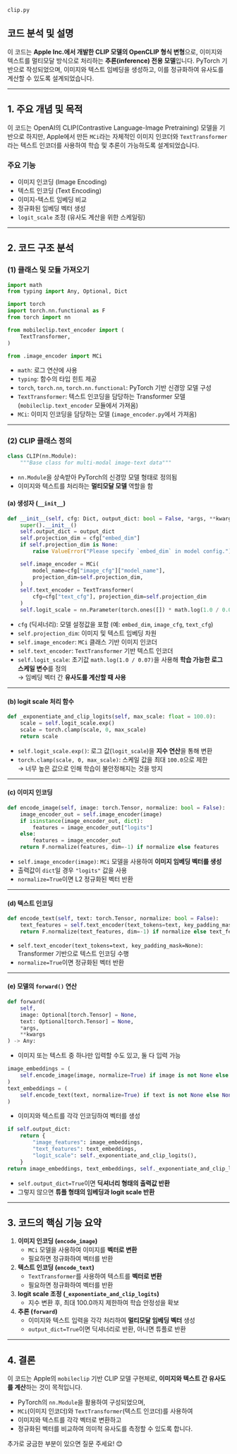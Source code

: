 ```clip.py```

## 코드 분석 및 설명

이 코드는 **Apple Inc.에서 개발한 CLIP 모델의 OpenCLIP 형식 변형**으로, 이미지와 텍스트를 멀티모달 방식으로 처리하는 **추론(inference) 전용 모델**입니다. PyTorch 기반으로 작성되었으며, 이미지와 텍스트 임베딩을 생성하고, 이를 정규화하여 유사도를 계산할 수 있도록 설계되었습니다.

---

## **1. 주요 개념 및 목적**
이 코드는 OpenAI의 CLIP(Contrastive Language-Image Pretraining) 모델을 기반으로 하지만, Apple에서 만든 `MCi`라는 자체적인 이미지 인코더와 `TextTransformer`라는 텍스트 인코더를 사용하여 학습 및 추론이 가능하도록 설계되었습니다.

### **주요 기능**
- 이미지 인코딩 (Image Encoding)
- 텍스트 인코딩 (Text Encoding)
- 이미지-텍스트 임베딩 비교
- 정규화된 임베딩 벡터 생성
- `logit_scale` 조정 (유사도 계산을 위한 스케일링)

---

## **2. 코드 구조 분석**

### **(1) 클래스 및 모듈 가져오기**
```python
import math
from typing import Any, Optional, Dict

import torch
import torch.nn.functional as F
from torch import nn

from mobileclip.text_encoder import (
    TextTransformer,
)

from .image_encoder import MCi
```
- `math`: 로그 연산에 사용
- `typing`: 함수의 타입 힌트 제공
- `torch`, `torch.nn`, `torch.nn.functional`: PyTorch 기반 신경망 모델 구성
- `TextTransformer`: 텍스트 인코딩을 담당하는 Transformer 모델 (`mobileclip.text_encoder` 모듈에서 가져옴)
- `MCi`: 이미지 인코딩을 담당하는 모델 (`image_encoder.py`에서 가져옴)

---

### **(2) CLIP 클래스 정의**
```python
class CLIP(nn.Module):
    """Base class for multi-modal image-text data"""
```
- `nn.Module`을 상속받아 PyTorch의 신경망 모델 형태로 정의됨
- 이미지와 텍스트를 처리하는 **멀티모달 모델** 역할을 함

#### **(a) 생성자 (`__init__`)**
```python
def __init__(self, cfg: Dict, output_dict: bool = False, *args, **kwargs) -> None:
    super().__init__()
    self.output_dict = output_dict
    self.projection_dim = cfg["embed_dim"]
    if self.projection_dim is None:
        raise ValueError("Please specify `embed_dim` in model config.")

    self.image_encoder = MCi(
        model_name=cfg["image_cfg"]["model_name"],
        projection_dim=self.projection_dim,
    )
    self.text_encoder = TextTransformer(
        cfg=cfg["text_cfg"], projection_dim=self.projection_dim
    )
    self.logit_scale = nn.Parameter(torch.ones([]) * math.log(1.0 / 0.07))
```
- `cfg` (딕셔너리): 모델 설정값을 포함 (예: `embed_dim`, `image_cfg`, `text_cfg`)
- `self.projection_dim`: 이미지 및 텍스트 임베딩 차원
- `self.image_encoder`: `MCi` 클래스 기반 이미지 인코더
- `self.text_encoder`: `TextTransformer` 기반 텍스트 인코더
- `self.logit_scale`: 초기값 `math.log(1.0 / 0.07)`을 사용해 **학습 가능한 로그 스케일 변수**를 정의  
  → 임베딩 벡터 간 **유사도를 계산할 때 사용**

---

#### **(b) logit scale 처리 함수**
```python
def _exponentiate_and_clip_logits(self, max_scale: float = 100.0):
    scale = self.logit_scale.exp()
    scale = torch.clamp(scale, 0, max_scale)
    return scale
```
- `self.logit_scale.exp()`: 로그 값(`logit_scale`)을 **지수 연산**을 통해 변환
- `torch.clamp(scale, 0, max_scale)`: 스케일 값을 최대 `100.0`으로 제한  
  → 너무 높은 값으로 인해 학습이 불안정해지는 것을 방지

---

#### **(c) 이미지 인코딩**
```python
def encode_image(self, image: torch.Tensor, normalize: bool = False):
    image_encoder_out = self.image_encoder(image)
    if isinstance(image_encoder_out, dict):
        features = image_encoder_out["logits"]
    else:
        features = image_encoder_out
    return F.normalize(features, dim=-1) if normalize else features
```
- `self.image_encoder(image)`: `MCi` 모델을 사용하여 **이미지 임베딩 벡터를 생성**
- 출력값이 `dict`일 경우 `"logits"` 값을 사용
- `normalize=True`이면 L2 정규화된 벡터 반환

---

#### **(d) 텍스트 인코딩**
```python
def encode_text(self, text: torch.Tensor, normalize: bool = False):
    text_features = self.text_encoder(text_tokens=text, key_padding_mask=None)
    return F.normalize(text_features, dim=-1) if normalize else text_features
```
- `self.text_encoder(text_tokens=text, key_padding_mask=None)`: Transformer 기반으로 텍스트 인코딩 수행
- `normalize=True`이면 정규화된 벡터 반환

---

#### **(e) 모델의 `forward()` 연산**
```python
def forward(
    self,
    image: Optional[torch.Tensor] = None,
    text: Optional[torch.Tensor] = None,
    *args,
    **kwargs
) -> Any:
```
- 이미지 또는 텍스트 중 하나만 입력할 수도 있고, 둘 다 입력 가능

```python
image_embeddings = (
    self.encode_image(image, normalize=True) if image is not None else None
)
text_embeddings = (
    self.encode_text(text, normalize=True) if text is not None else None
)
```
- 이미지와 텍스트를 각각 인코딩하여 벡터를 생성

```python
if self.output_dict:
    return {
        "image_features": image_embeddings,
        "text_features": text_embeddings,
        "logit_scale": self._exponentiate_and_clip_logits(),
    }
return image_embeddings, text_embeddings, self._exponentiate_and_clip_logits()
```
- `self.output_dict=True`이면 **딕셔너리 형태의 출력값 반환**
- 그렇지 않으면 **튜플 형태의 임베딩과 logit scale 반환**

---

## **3. 코드의 핵심 기능 요약**
1. **이미지 인코딩 (`encode_image`)**
   - `MCi` 모델을 사용하여 이미지를 **벡터로 변환**
   - 필요하면 정규화하여 벡터를 반환
2. **텍스트 인코딩 (`encode_text`)**
   - `TextTransformer`를 사용하여 텍스트를 **벡터로 변환**
   - 필요하면 정규화하여 벡터를 반환
3. **logit scale 조정 (`_exponentiate_and_clip_logits`)**
   - 지수 변환 후, 최대 100.0까지 제한하여 학습 안정성을 확보
4. **추론 (`forward`)**
   - 이미지와 텍스트 입력을 각각 처리하여 **멀티모달 임베딩 벡터** 생성
   - `output_dict=True`이면 딕셔너리로 반환, 아니면 튜플로 반환

---

## **4. 결론**
이 코드는 Apple의 `mobileclip` 기반 CLIP 모델 구현체로, **이미지와 텍스트 간 유사도를 계산**하는 것이 목적입니다.  
- PyTorch의 `nn.Module`을 활용하여 구성되었으며,  
- `MCi`(이미지 인코더)와 `TextTransformer`(텍스트 인코더)를 사용하여  
- 이미지와 텍스트를 각각 벡터로 변환하고  
- 정규화된 벡터를 비교하여 의미적 유사도를 측정할 수 있도록 합니다.

추가로 궁금한 부분이 있으면 질문 주세요! 😊
